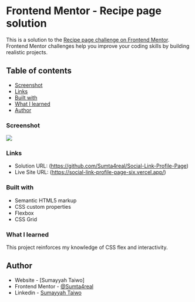 # Frontend Mentor - Recipe page solution

This is a solution to the [Recipe page challenge on Frontend Mentor](https://www.frontendmentor.io/challenges/recipe-page-KiTsR8QQKm). Frontend Mentor challenges help you improve your coding skills by building realistic projects. 

## Table of contents

  - [Screenshot](#screenshot)
  - [Links](#links)
  - [Built with](#built-with)
  - [What I learned](#what-i-learned)
- [Author](#author)

### Screenshot

![](PagePreview.PNG)

### Links

- Solution URL: (https://github.com/Sumta4real/Social-Link-Profile-Page)
- Live Site URL: (https://social-link-profile-page-six.vercel.app/)

### Built with

- Semantic HTML5 markup
- CSS custom properties
- Flexbox
- CSS Grid

### What I learned

This project reinforces my knowledge of CSS flex and interactivity. 

## Author

- Website - [Sumayyah Taiwo]
- Frontend Mentor - [@Sumta4real](https://www.frontendmentor.io/profile/@Sumta4real)
- Linkedin - [Sumayyah Taiwo](https://www.linkedin.com/in/sumayyah-taiwo/)
